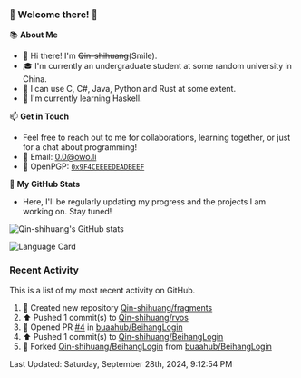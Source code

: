 ### 🌟 Welcome there! 🌟

📚 **About Me**
- 👋 Hi there! I'm ~~Qin-shihuang~~(Smile).
- 🎓 I'm currently an undergraduate student at some random university in China.
- 🚀 I can use C, C#, Java, Python and Rust at some extent.
- 🌱 I'm currently learning Haskell.

📫 **Get in Touch**
- Feel free to reach out to me for collaborations, learning together, or just for a chat about programming!
- 📩 Email: 0.0@owo.li
- 🔑 OpenPGP: [`0x9F4CEEEEDEADBEEF`](https://keys.openpgp.org/vks/v1/by-fingerprint/9273A165A490C183577664B69F4CEEEEDEADBEEF)


📝 **My GitHub Stats**
- Here, I'll be regularly updating my progress and the projects I am working on. Stay tuned!

![Qin-shihuang's GitHub stats](https://github-readme-stats.vercel.app/api?username=Qin-shihuang&show_icons=true)

![Language Card](https://github-readme-stats.vercel.app/api/top-langs/?username=Qin-shihuang)
### Recent Activity

This is a list of my most recent activity on GitHub.

<!--RECENT_ACTIVITY:start-->
1. 📔 Created new repository [Qin-shihuang/fragments](https://github.com/Qin-shihuang/fragments)<br>
2. ⬆️ Pushed 1 commit(s) to [Qin-shihuang/rvos](https://github.com/Qin-shihuang/rvos)<br>
3. 💪 Opened PR [#4](https://github.com/buaahub/BeihangLogin/pull/4) in [buaahub/BeihangLogin](https://github.com/buaahub/BeihangLogin)<br>
4. ⬆️ Pushed 1 commit(s) to [Qin-shihuang/BeihangLogin](https://github.com/Qin-shihuang/BeihangLogin)<br>
5. 🔱 Forked [Qin-shihuang/BeihangLogin](undefined) from [buaahub/BeihangLogin](https://github.com/buaahub/BeihangLogin)<br>
<!--RECENT_ACTIVITY:end-->

<!--RECENT_ACTIVITY:last_update-->
Last Updated: Saturday, September 28th, 2024, 9:12:54 PM
<!--RECENT_ACTIVITY:last_update_end-->
